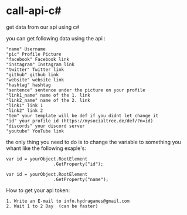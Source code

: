 # call-api-c#
get data from our api using c#

you can get following data using the api :

	"name" Username
	"pic" Profile Picture
	"facebook" Facebook link
	"instagram" Instagram link
	"twitter" Twitter link
	"github" github link
	"website" website link
	"hashtag" hashtag
	"sentence" sentence under the picture on your profile
	"link1_name" name of the 1. link
	"link2_name" name of the 2. link
	"link1" link 1
	"link2" link 2
	"tem" your template will be def if you didnt let change it
	"id" your profile id (https://mysocialtree.de/def/?n=id)
	"discords" your discord server
	"youtube" YouTube link

the only thing you need to do is to change the variable to something you whant like the following exaple's:

    var id = yourObject.RootElement
                      .GetProperty("id");
        
    var id = yourObject.RootElement
                      .GetProperty("name");


 How to get your api token:

    1. Write an E-mail to info.hydragames@gmail.com
    2. Wait 1 to 2 Day  (can be faster)

